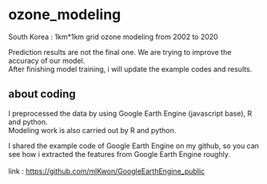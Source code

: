 # ozone_modeling
South Korea : 1km*1km grid ozone modeling from 2002 to 2020 <br>

Prediction results are not the final one. We are trying to improve the accuracy of our model.<br>
After finishing model training, i will update the example codes and results.

## about coding
I preprocessed the data by using Google Earth Engine (javascript base), R and python. <br>
Modeling work is also carried out by R and python. <br>

I shared the example code of Google Earth Engine on my github, so you can see how i extracted the features from Google Earth Engine roughly.<br><br>
link : https://github.com/mlKwon/GoogleEarthEngine_public
